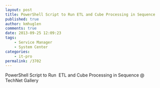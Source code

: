 ```yaml
---
layout: post
title: PowerShell Script to Run ETL and Cube Processing in Sequence
published: true
author: kmhuglen
comments: true
date: 2013-09-25 12:09:23
tags:
    - Service Manager
    - System Center
categories:
    - it-pro
permalink: /3702
---
```

PowerShell Script to Run  ETL and Cube Processing in Sequence @ TechNet Gallery